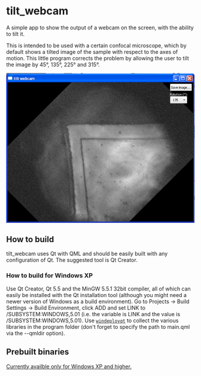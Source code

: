 # tilt_webcam
A simple app to show the output of a webcam on the screen, with the ability to tilt it.

This is intended to be used with a certain confocal microscope, which by default shows a tilted image of the sample with respect to the axes of motion. This little program corrects the problem by allowing the user to tilt the image by 45°, 135°, 225° and 315°.

![tilt_webcam in action](https://raw.githubusercontent.com/drs251/tilt_webcam/master/screenshot.PNG)

## How to build

tilt_webcam uses Qt with QML and should be easily built with any configuration of Qt. The suggested tool is Qt Creator.

### How to build for Windows XP
Use Qt Creator, Qt 5.5 and the MinGW 5.5.1 32bit compiler, all of which can easily be installed with the Qt installation tool (although you might need a newer version of Windows as a build environment). Go to Projects -> Build Settings -> Build Environment, click ADD and set LINK to /SUBSYSTEM:WINDOWS,5.01 (i.e. the variable is LINK and the value is /SUBSYSTEM:WINDOWS,5.01). Use [`windeployqt`](https://doc.qt.io/qt-5/windows-deployment.html) to collect the various libraries in the program folder (don't forget to specify the path to main.qml via the --qmldir option).

## Prebuilt binaries

[Currently availble only for Windows XP and higher.](https://github.com/drs251/tilt_webcam/releases/tag/0.1)
